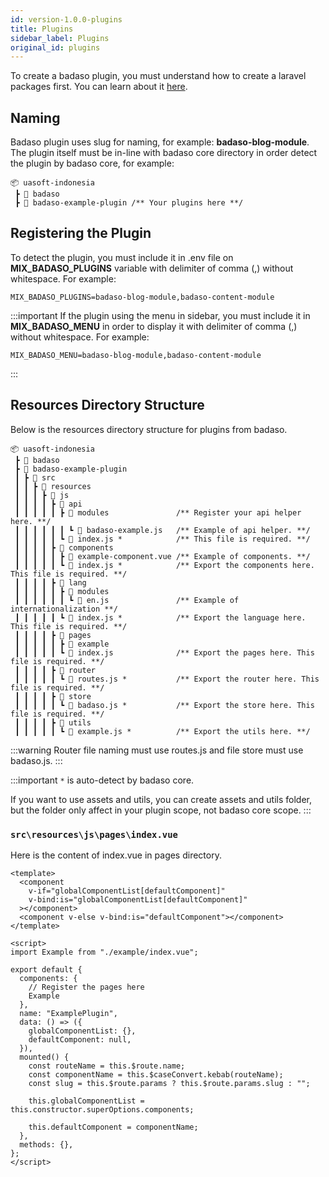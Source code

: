 ```yaml
---
id: version-1.0.0-plugins
title: Plugins
sidebar_label: Plugins
original_id: plugins
---
```


To create a badaso plugin, you must understand how to create a laravel packages first. You can learn about it [here](https://laravelpackage.com/).

## Naming

Badaso plugin uses slug for naming, for example: **badaso-blog-module**. The plugin itself must be in-line with badaso core directory in order detect the plugin by badaso core, for example:

```
📦 uasoft-indonesia
 ┣ 📂 badaso
 ┣ 📂 badaso-example-plugin /** Your plugins here **/
```

## Registering the Plugin

To detect the plugin, you must include it in .env file on **MIX_BADASO_PLUGINS** variable with delimiter of comma (,) without whitespace. For example:

```
MIX_BADASO_PLUGINS=badaso-blog-module,badaso-content-module
```

:::important
If the plugin using the menu in sidebar, you must include it in **MIX_BADASO_MENU** in order to display it with delimiter of comma (,) without whitespace. For example:

```
MIX_BADASO_MENU=badaso-blog-module,badaso-content-module
```
:::

## Resources Directory Structure

Below is the resources directory structure for plugins from badaso.

```
📦 uasoft-indonesia
 ┣ 📂 badaso
 ┣ 📂 badaso-example-plugin
 ┃ ┣ 📂 src
 ┃ ┃ ┣ 📂 resources
 ┃ ┃ ┃ ┣ 📂 js
 ┃ ┃ ┃ ┃ ┣ 📂 api
 ┃ ┃ ┃ ┃ ┃ ┣ 📂 modules               /** Register your api helper here. **/
 ┃ ┃ ┃ ┃ ┃ ┃ ┗ 📜 badaso-example.js   /** Example of api helper. **/
 ┃ ┃ ┃ ┃ ┃ ┗ 📜 index.js *            /** This file is required. **/
 ┃ ┃ ┃ ┃ ┣ 📂 components
 ┃ ┃ ┃ ┃ ┃ ┣ 📜 example-component.vue /** Example of components. **/
 ┃ ┃ ┃ ┃ ┃ ┗ 📜 index.js *            /** Export the components here. This file is required. **/
 ┃ ┃ ┃ ┃ ┣ 📂 lang
 ┃ ┃ ┃ ┃ ┃ ┣ 📂 modules
 ┃ ┃ ┃ ┃ ┃ ┃ ┗ 📜 en.js               /** Example of internationalization **/
 ┃ ┃ ┃ ┃ ┃ ┗ 📜 index.js *            /** Export the language here. This file is required. **/
 ┃ ┃ ┃ ┃ ┣ 📂 pages
 ┃ ┃ ┃ ┃ ┃ ┣ 📂 example
 ┃ ┃ ┃ ┃ ┃ ┗ 📜 index.js              /** Export the pages here. This file is required. **/
 ┃ ┃ ┃ ┃ ┣ 📂 router
 ┃ ┃ ┃ ┃ ┃ ┗ 📜 routes.js *           /** Export the router here. This file is required. **/
 ┃ ┃ ┃ ┃ ┣ 📂 store
 ┃ ┃ ┃ ┃ ┃ ┗ 📜 badaso.js *           /** Export the store here. This file is required. **/
 ┃ ┃ ┃ ┃ ┣ 📂 utils
 ┃ ┃ ┃ ┃ ┃ ┗ 📜 example.js *          /** Export the utils here. **/
```

:::warning
Router file naming must use routes.js and file store must use badaso.js.
:::

:::important
`*` is auto-detect by badaso core.

If you want to use assets and utils, you can create assets and utils folder, but the folder only affect in your plugin scope, not badaso core scope.
:::

### `src\resources\js\pages\index.vue`

Here is the content of index.vue in pages directory.

<!--DOCUSAURUS_CODE_TABS-->
<!--Vue-->
```vue
<template>
  <component
    v-if="globalComponentList[defaultComponent]"
    v-bind:is="globalComponentList[defaultComponent]"
  ></component>
  <component v-else v-bind:is="defaultComponent"></component>
</template>

<script>
import Example from "./example/index.vue";

export default {
  components: {
    // Register the pages here
    Example
  },
  name: "ExamplePlugin",
  data: () => ({
    globalComponentList: {},
    defaultComponent: null,
  }),
  mounted() {
    const routeName = this.$route.name;
    const componentName = this.$caseConvert.kebab(routeName);
    const slug = this.$route.params ? this.$route.params.slug : "";

    this.globalComponentList = this.constructor.superOptions.components;

    this.defaultComponent = componentName;
  },
  methods: {},
};
</script>
```
<!--END_DOCUSAURUS_CODE_TABS-->
